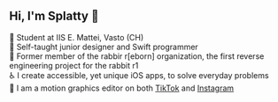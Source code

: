 ## Hi, I'm Splatty 👋

🏫 Student at IIS E. Mattei, Vasto (CH)<br/>
💪 Self-taught junior designer and Swift programmer<br/>
🐰 Former member of the rabbir r[eborn] organization, the first reverse engineering project for the rabbit r1<br/>
♿️ I create accessible, yet unique iOS apps, to solve everyday problems<br/>
🎥 I am a motion graphics editor on both [TikTok](https://www.tiktok.com/@techbysplatty?lang=en) and [Instagram](https://www.instagram.com/realsplattyy/)<br/>
